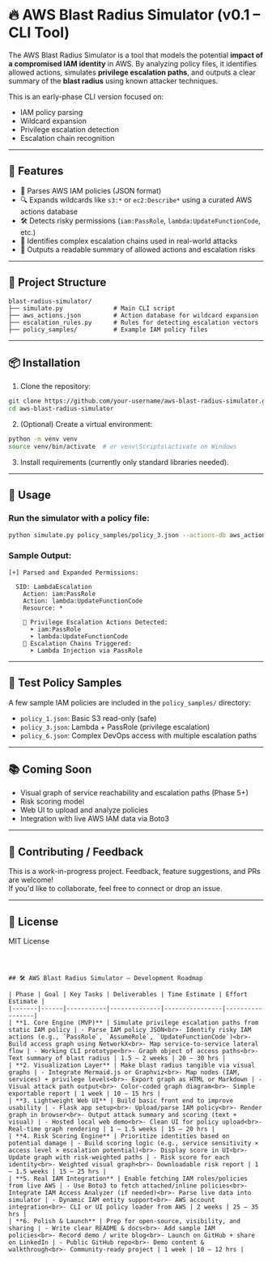 # 🔥 AWS Blast Radius Simulator (v0.1 – CLI Tool)

The AWS Blast Radius Simulator is a tool that models the potential **impact of a compromised IAM identity** in AWS. By analyzing policy files, it identifies allowed actions, simulates **privilege escalation paths**, and outputs a clear summary of the **blast radius** using known attacker techniques.

This is an early-phase CLI version focused on:
- IAM policy parsing
- Wildcard expansion
- Privilege escalation detection
- Escalation chain recognition

---

## 🚀 Features

- 🧾 Parses AWS IAM policies (JSON format)
- 🔍 Expands wildcards like `s3:*` or `ec2:Describe*` using a curated AWS actions database
- 🛠 Detects risky permissions (`iam:PassRole`, `lambda:UpdateFunctionCode`, etc.)
- 🔗 Identifies complex escalation chains used in real-world attacks
- 📄 Outputs a readable summary of allowed actions and escalation risks

---

## 🧱 Project Structure

```
blast-radius-simulator/
├── simulate.py              # Main CLI script
├── aws_actions.json         # Action database for wildcard expansion
├── escalation_rules.py      # Rules for detecting escalation vectors
├── policy_samples/          # Example IAM policy files
```

---

## 📦 Installation

1. Clone the repository:
```bash
git clone https://github.com/your-username/aws-blast-radius-simulator.git
cd aws-blast-radius-simulator
```

2. (Optional) Create a virtual environment:
```bash
python -m venv venv
source venv/bin/activate  # or venv\Scripts\activate on Windows
```

3. Install requirements (currently only standard libraries needed).

---

## 📄 Usage

### Run the simulator with a policy file:

```bash
python simulate.py policy_samples/policy_3.json --actions-db aws_actions.json
```

### Sample Output:
```
[+] Parsed and Expanded Permissions:

  SID: LambdaEscalation
    Action: iam:PassRole
    Action: lambda:UpdateFunctionCode
    Resource: *

    🚨 Privilege Escalation Actions Detected:
      ➤ iam:PassRole
      ➤ lambda:UpdateFunctionCode
    🔗 Escalation Chains Triggered:
      ➤ Lambda Injection via PassRole
```

---

## 🧪 Test Policy Samples

A few sample IAM policies are included in the `policy_samples/` directory:
- `policy_1.json`: Basic S3 read-only (safe)
- `policy_3.json`: Lambda + PassRole (privilege escalation)
- `policy_6.json`: Complex DevOps access with multiple escalation paths

---

## 📚 Coming Soon

- Visual graph of service reachability and escalation paths (Phase 5+)
- Risk scoring model
- Web UI to upload and analyze policies
- Integration with live AWS IAM data via Boto3

---

## 🤝 Contributing / Feedback

This is a work-in-progress project. Feedback, feature suggestions, and PRs are welcome!  
If you'd like to collaborate, feel free to connect or drop an issue.

---

## 📜 License

MIT License
```



## 🛠️ AWS Blast Radius Simulator – Development Roadmap

| Phase | Goal | Key Tasks | Deliverables | Time Estimate | Effort Estimate |
|-------|------|-----------|--------------|----------------|-----------------|
| **1. Core Engine (MVP)** | Simulate privilege escalation paths from static IAM policy | - Parse IAM policy JSON<br>- Identify risky IAM actions (e.g., `PassRole`, `AssumeRole`, `UpdateFunctionCode`)<br>- Build access graph using NetworkX<br>- Map service-to-service lateral flow | - Working CLI prototype<br>- Graph object of access paths<br>- Text summary of blast radius | 1.5 – 2 weeks | 20 – 30 hrs |
| **2. Visualization Layer** | Make blast radius tangible via visual graphs | - Integrate Mermaid.js or Graphviz<br>- Map nodes (IAM, services) + privilege levels<br>- Export graph as HTML or Markdown | - Visual attack path output<br>- Color-coded graph diagram<br>- Simple exportable report | 1 week | 10 – 15 hrs |
| **3. Lightweight Web UI** | Build basic front end to improve usability | - Flask app setup<br>- Upload/parse IAM policy<br>- Render graph in browser<br>- Output attack summary and scoring (text + visual) | - Hosted local web demo<br>- Clean UI for policy upload<br>- Real-time graph rendering | 1 – 1.5 weeks | 15 – 20 hrs |
| **4. Risk Scoring Engine** | Prioritize identities based on potential damage | - Build scoring logic (e.g., service sensitivity × access level × escalation potential)<br>- Display score in UI<br>- Update graph with risk-weighted paths | - Risk score for each identity<br>- Weighted visual graph<br>- Downloadable risk report | 1 – 1.5 weeks | 15 – 25 hrs |
| **5. Real IAM Integration** | Enable fetching IAM roles/policies from live AWS | - Use Boto3 to fetch attached/inline policies<br>- Integrate IAM Access Analyzer (if needed)<br>- Parse live data into simulator | - Dynamic IAM entity support<br>- AWS account integration<br>- CLI or UI policy loader from AWS | 2 weeks | 25 – 35 hrs |
| **6. Polish & Launch** | Prep for open-source, visibility, and sharing | - Write clear README & docs<br>- Add sample IAM policies<br>- Record demo / write blog<br>- Launch on GitHub + share on LinkedIn | - Public GitHub repo<br>- Demo content & walkthrough<br>- Community-ready project | 1 week | 10 – 12 hrs |

